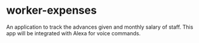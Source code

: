 # worker-expenses
An application to track the advances given and monthly salary of staff. This app will be integrated with Alexa for voice commands.
